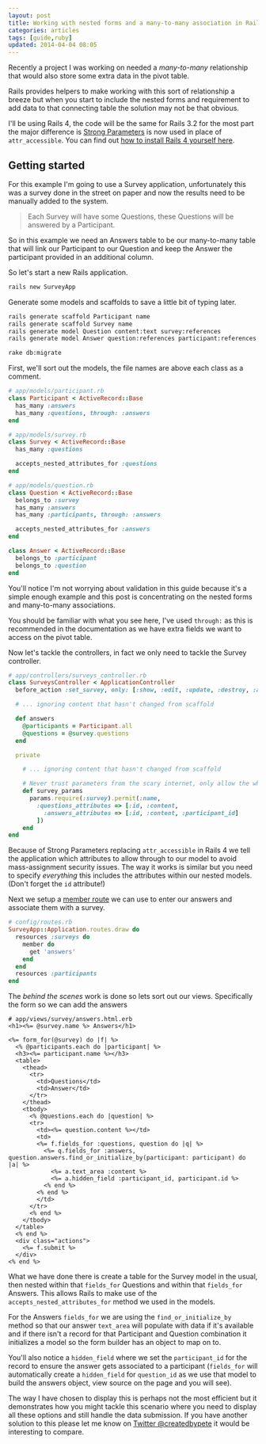 ```yaml
---
layout: post
title: Working with nested forms and a many-to-many association in Rails 4
categories: articles
tags: [guide,ruby]
updated: 2014-04-04 08:05
---
```

Recently a project I was working on needed a _many-to-many_ relationship that would also store some extra data in the pivot table.

Rails provides helpers to make working with this sort of relationship a breeze but when you start to include the nested forms and requirement to add data to that connecting table the solution may not be that obvious.

I'll be using Rails 4, the code will be the same for Rails 3.2 for the most part the major difference is [Strong Parameters](https://github.com/rails/strong_parameters) is now used in place of `attr_accessible`. You can find out [how to install Rails 4 yourself here](/articles/ruby-on-rails-development-setup-for-mac-osx/).

## Getting started

For this example I'm going to use a Survey application, unfortunately this was a survey done in the street on paper and now the results need to be manually added to the system.

> Each Survey will have some Questions, these Questions will be answered by a Participant.

So in this example we need an Answers table to be our many-to-many table that will link our Participant to our Question and keep the Answer the participant provided in an additional column.

So let's start a new Rails application.

```bash
rails new SurveyApp
```

Generate some models and scaffolds to save a little bit of typing later.

```bash
rails generate scaffold Participant name
rails generate scaffold Survey name
rails generate model Question content:text survey:references
rails generate model Answer question:references participant:references content:text

rake db:migrate
```

First, we'll sort out the models, the file names are above each class as a comment.

```ruby
# app/models/participant.rb
class Participant < ActiveRecord::Base
  has_many :answers
  has_many :questions, through: :answers
end

# app/models/survey.rb
class Survey < ActiveRecord::Base
  has_many :questions

  accepts_nested_attributes_for :questions
end

# app/models/question.rb
class Question < ActiveRecord::Base
  belongs_to :survey
  has_many :answers
  has_many :participants, through: :answers

  accepts_nested_attributes_for :answers
end

class Answer < ActiveRecord::Base
  belongs_to :participant
  belongs_to :question
end
```

You'll notice I'm not worrying about validation in this guide because it's a simple enough example and this post is concentrating on the nested forms and many-to-many associations.

You should be familiar with what you see here, I've used `through:` as this is recommended in the documentation as we have extra fields we want to access on the pivot table.

Now let's tackle the controllers, in fact we only need to tackle the Survey controller.

```ruby
# app/controllers/surveys_controller.rb
class SurveysController < ApplicationController
  before_action :set_survey, only: [:show, :edit, :update, :destroy, :answers]

  # ... ignoring content that hasn't changed from scaffold

  def answers
    @participants = Participant.all
    @questions = @survey.questions
  end

  private

    # ... ignoring content that hasn't changed from scaffold

    # Never trust parameters from the scary internet, only allow the white list through.
    def survey_params
      params.require(:survey).permit(:name,
        :questions_attributes => [:id, :content,
          :answers_attributes => [:id, :content, :participant_id]
        ])
    end
end
```

Because of Strong Parameters replacing `attr_accessible` in Rails 4 we tell the application which attributes to allow through to our model to avoid mass-assignment security issues. The way it works is similar but you need to specify _everything_ this includes the attributes within our nested models. (Don't forget the `id` attribute!)

Next we setup a [member route](http://guides.rubyonrails.org/routing.html#adding-more-restful-actions) we can use to enter our answers and associate them with a survey.

```ruby
# config/routes.rb
SurveyApp::Application.routes.draw do
  resources :surveys do
    member do
      get 'answers'
    end
  end
  resources :participants
end
```

The _behind the scenes_ work is done so lets sort out our views. Specifically the form so we can add the answers

```erb
# app/views/survey/answers.html.erb
<h1><%= @survey.name %> Answers</h1>

<%= form_for(@survey) do |f| %>
  <% @participants.each do |participant| %>
  <h3><%= participant.name %></h3>
  <table>
    <thead>
      <tr>
        <td>Questions</td>
        <td>Answer</td>
      </tr>
    </thead>
    <tbody>
      <% @questions.each do |question| %>
      <tr>
        <td><%= question.content %></td>
        <td>
        <%= f.fields_for :questions, question do |q| %>
          <%= q.fields_for :answers, question.answers.find_or_initialize_by(participant: participant) do |a| %>
            <%= a.text_area :content %>
            <%= a.hidden_field :participant_id, participant.id %>
          <% end %>
        <% end %>
        </td>
      </tr>
      <% end %>
    </tbody>
  </table>
  <% end %>
  <div class="actions">
    <%= f.submit %>
  </div>
<% end %>
```

What we have done there is create a table for the Survey model in the usual, then nested within that `fields_for` Questions and within that `fields_for` Answers. This allows Rails to make use of the `accepts_nested_attributes_for` method we used in the models.

For the Answers `fields_for` we are using the `find_or_initialize_by` method so that our answer `text_area` will populate with data if it's available and if there isn't a record for that Participant and Question combination it initializes a model so the form builder has an object to map on to.

You'll also notice a `hidden_field` where we set the `participant_id` for the record to ensure the answer gets associated to a participant (`fields_for` will automatically create a `hidden_field` for `question_id` as we use that model to build the answers object, view source on the page and you will see).

The way I have chosen to display this is perhaps not the most efficient but it demonstrates how you might tackle this scenario where you need to display all these options and still handle the data submission. If you have another solution to this please let me know on [Twitter @createdbypete](https://twitter.com/createdbypete) it would be interesting to compare.
